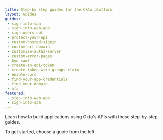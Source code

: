 ```yaml
---
title: Step-by step guides for the Okta platform
layout: Guides
guides:
 - sign-into-spa
 - sign-into-web-app
 - sign-users-out
 - protect-your-api
 - custom-hosted-signin
 - custom-url-domain
 - customize-authz-server
 - custom-error-pages
 - byo-saml
 - create-an-api-token
 - create-token-with-groups-claim
 - enable-cors
 - find-your-app-credentials
 - find-your-domain
 - mfa
featured:
 - sign-into-web-app
 - sign-into-spa
---
```


Learn how to build applications using Okta's APIs with these step-by-step guides.

To get started, choose a guide from the left.
